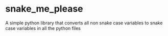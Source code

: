 # snake_me_please
A simple python library that converts all non snake case variables to snake case variables in all the python files
